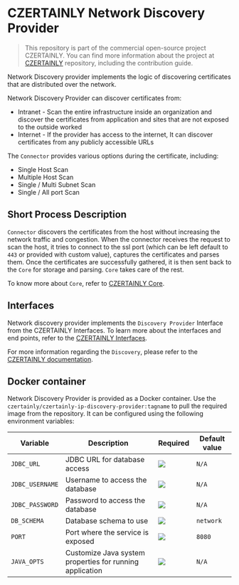 # CZERTAINLY Network Discovery Provider

> This repository is part of the commercial open-source project CZERTAINLY. 
> You can find more information about the project at [CZERTAINLY](https://github.com/CZERTAINLY/CZERTAINLY) repository, including the contribution guide.

Network Discovery provider implements the logic of discovering certificates that are distributed over the network.

Network Discovery Provider can discover certificates from:
- Intranet - Scan the entire infrastructure inside an organization and discover the certificates from application and 
sites that are not exposed to the outside worked
- Internet - If the provider has access to the internet, It can discover certificates from any publicly accessible URLs

The `Connector` provides various options during the certificate, including:
- Single Host Scan
- Multiple Host Scan
- Single / Multi Subnet Scan
- Single / All port Scan

## Short Process Description

`Connector` discovers the certificates from the host without increasing the network traffic and congestion. When the connector receives the request to scan the host, it tries to connect to the ssl port (which can be left default to `443` or provided with custom value), captures the certificates and parses them. Once the certificates are successfully gathered, it is then sent back to the `Core` for storage and parsing. `Core` takes care of the rest.

To know more about `Core`, refer to [CZERTAINLY Core](https://github.com/CZERTAINLY/CZERTAINLY-Core).

## Interfaces

Network discovery provider implements the `Discovery Provider` Interface from the CZERTAINLY Interfaces. To learn more about the interfaces and end points, refer to the [CZERTAINLY Interfaces](https://github.com/CZERTAINLY/CZERTAINLY-Interfaces).

For more information regarding the `Discovery`, please refer to the [CZERTAINLY documentation](https://docs.czertainly.com).

## Docker container

Network Discovery Provider is provided as a Docker container. Use the `czertainly/czertainly-ip-discovery-provider:tagname` to pull the required image from the repository. It can be configured using the following environment variables:

| Variable        | Description                                              | Required                                           | Default value |
|-----------------|----------------------------------------------------------|----------------------------------------------------|---------------|
| `JDBC_URL`      | JDBC URL for database access                             | ![](https://img.shields.io/badge/-YES-success.svg) | `N/A`         |
| `JDBC_USERNAME` | Username to access the database                          | ![](https://img.shields.io/badge/-YES-success.svg) | `N/A`         |
| `JDBC_PASSWORD` | Password to access the database                          | ![](https://img.shields.io/badge/-YES-success.svg) | `N/A`         |
| `DB_SCHEMA`     | Database schema to use                                   | ![](https://img.shields.io/badge/-NO-red.svg)      | `network`     |
| `PORT`          | Port where the service is exposed                        | ![](https://img.shields.io/badge/-NO-red.svg)      | `8080`        |
| `JAVA_OPTS`     | Customize Java system properties for running application | ![](https://img.shields.io/badge/-NO-red.svg)      | `N/A`         |